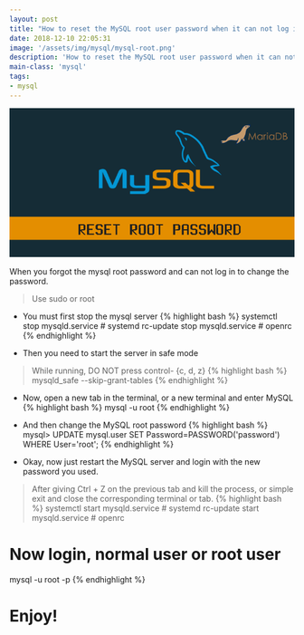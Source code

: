 ```yaml
---
layout: post
title: "How to reset the MySQL root user password when it can not log in"
date: 2018-12-10 22:05:31
image: '/assets/img/mysql/mysql-root.png'
description: 'How to reset the MySQL root user password when it can not log in'
main-class: 'mysql'
tags:
- mysql
---
```


!["How to reset the MySQL root user password when it can not log in"](/assets/img/mysql/mysql-root.png "How to reset the MySQL root user password when it can not log in")

When you forgot the mysql root password and can not log in to change the password.
> Use sudo or root

+ You must first stop the mysql server
{% highlight bash  %}
systemctl stop mysqld.service # systemd
rc-update stop mysqld.service # openrc
{% endhighlight  %}

+ Then you need to start the server in safe mode
> While running, DO NOT press control- {c, d, z}
{% highlight bash  %}
mysqld_safe --skip-grant-tables
{% endhighlight  %}


+ Now, open a new tab in the terminal, or a new terminal and enter MySQL
{% highlight bash  %}
mysql -u root
{% endhighlight  %}

+ And then change the MySQL root password
{% highlight bash  %}
mysql> UPDATE mysql.user SET Password=PASSWORD('password') WHERE User='root';
{% endhighlight  %}

+ Okay, now just restart the MySQL server and login with the new password you used.
> After giving Ctrl + Z on the previous tab and kill the process, or simple exit and close the corresponding terminal or tab.
{% highlight bash  %}
systemctl start mysqld.service # systemd
rc-update start mysqld.service # openrc
# Now login, normal user or root user
mysql -u root -p
{% endhighlight  %}

# Enjoy!
